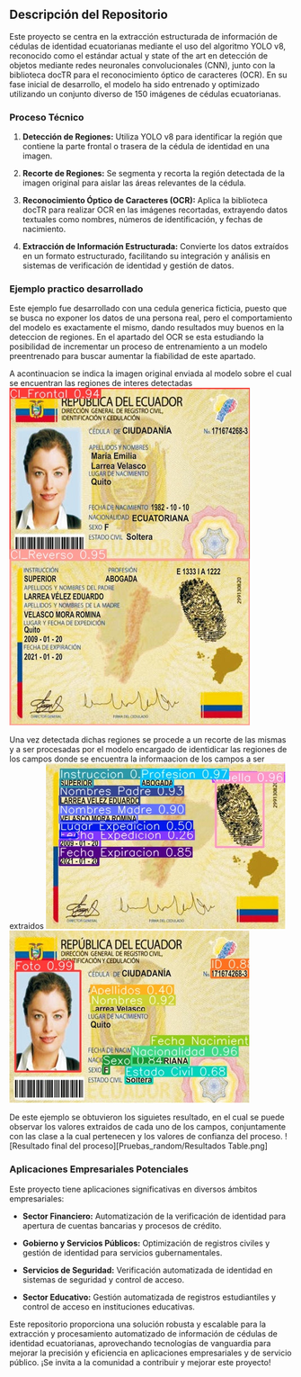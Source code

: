 ## Descripción del Repositorio

Este proyecto se centra en la extracción estructurada de información de cédulas de identidad ecuatorianas mediante el uso del algoritmo YOLO v8, reconocido como el estándar actual y state of the art en detección de objetos mediante redes neuronales convolucionales (CNN), junto con la biblioteca docTR para el reconocimiento óptico de caracteres (OCR). En su fase inicial de desarrollo, el modelo ha sido entrenado y optimizado utilizando un conjunto diverso de 150 imágenes de cédulas ecuatorianas.

### Proceso Técnico

1. **Detección de Regiones:** Utiliza YOLO v8 para identificar la región que contiene la parte frontal o trasera de la cédula de identidad en una imagen.
   
2. **Recorte de Regiones:** Se segmenta y recorta la región detectada de la imagen original para aislar las áreas relevantes de la cédula.
   
3. **Reconocimiento Óptico de Caracteres (OCR):** Aplica la biblioteca docTR para realizar OCR en las imágenes recortadas, extrayendo datos textuales como nombres, números de identificación, y fechas de nacimiento.
   
4. **Extracción de Información Estructurada:** Convierte los datos extraídos en un formato estructurado, facilitando su integración y análisis en sistemas de verificación de identidad y gestión de datos.

### Ejemplo practico desarrollado
Este ejemplo fue desarrollado con una cedula generica ficticia, puesto que se busca no exponer los datos de una persona real, pero el comportamiento del modelo es exactamente el mismo, dando resultados muy buenos en la deteccion de regiones. En el apartado del OCR se esta estudiando la posibilidad de incrementar un proceso de entrenamiento a un modelo preentrenado para buscar aumentar la fiabilidad de este apartado.

A acontinuacion se indica la imagen original enviada al modelo sobre el cual se encuentran las regiones de interes detectadas
![Imagen Original](Pruebas_random/Results/result_CI_identify.jpg)

Una vez detectada dichas regiones se procede a un recorte de las mismas y a ser procesadas por el modelo encargado de identidicar las regiones de los campos donde se encuentra la informaacion de los campos a ser extraidos 
![Imagenes procesada con el reconocimiento de campos](Pruebas_random/Results/result_Fields1.jpg)
![Imagenes procesada con el reconocimiento de campos](Pruebas_random/Results/result_Fields2.jpg)

De este ejemplo se obtuvieron los siguietes resultado, en el cual se puede observar los valores extraidos de cada uno de los campos, conjuntamente con las clase a la cual pertenecen y los valores de confianza del proceso.
![Resultado final del proceso][Pruebas_random/Resultados Table.png]


### Aplicaciones Empresariales Potenciales

Este proyecto tiene aplicaciones significativas en diversos ámbitos empresariales:

- **Sector Financiero:** Automatización de la verificación de identidad para apertura de cuentas bancarias y procesos de crédito.
  
- **Gobierno y Servicios Públicos:** Optimización de registros civiles y gestión de identidad para servicios gubernamentales.
  
- **Servicios de Seguridad:** Verificación automatizada de identidad en sistemas de seguridad y control de acceso.
  
- **Sector Educativo:** Gestión automatizada de registros estudiantiles y control de acceso en instituciones educativas.

Este repositorio proporciona una solución robusta y escalable para la extracción y procesamiento automatizado de información de cédulas de identidad ecuatorianas, aprovechando tecnologías de vanguardia para mejorar la precisión y eficiencia en aplicaciones empresariales y de servicio público. ¡Se invita a la comunidad a contribuir y mejorar este proyecto!
